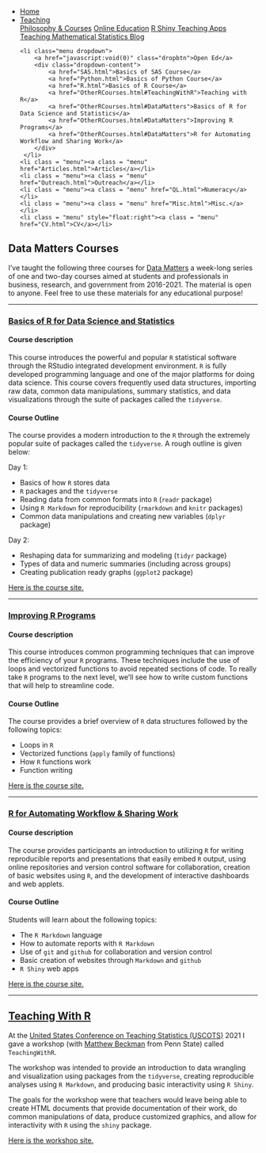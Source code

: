 
<head>
  <link rel="stylesheet" href="../css/styles.css">
</head>

<ul class = "menu">
    <li class = "menu"><a class = "menu" href="../index.html">Home</a></li>
    <li class="menu dropdown">
        <a href="javascript:void(0)" class="dropbtn">Teaching</a>
        <div class="dropdown-content">
            <a href="PhilosophyCourses.html">Philosophy & Courses</a>
            <a href="Online.html">Online Education</a>
            <a href="ShinyApps.html">R Shiny Teaching Apps</a>
            <a href="MathStat.html">Teaching Mathematical Statistics Blog</a>
        </div>
     </li>
    
    <li class="menu dropdown">
        <a href="javascript:void(0)" class="dropbtn">Open Ed</a>
        <div class="dropdown-content">
            <a href="SAS.html">Basics of SAS Course</a>
            <a href="Python.html">Basics of Python Course</a>
            <a href="R.html">Basics of R Course</a>
            <a href="OtherRCourses.html#TeachingWithR">Teaching with R</a>
            <a href="OtherRCourses.html#DataMatters">Basics of R for Data Science and Statistics</a>
            <a href="OtherRCourses.html#DataMatters">Improving R Programs</a>
            <a href="OtherRCourses.html#DataMatters">R for Automating Workflow and Sharing Work</a>
        </div>
     </li>
    <li class = "menu"><a class = "menu" href="Articles.html">Articles</a></li>
    <li class = "menu"><a class = "menu" href="Outreach.html">Outreach</a></li>
    <li class = "menu"><a class = "menu" href="QL.html">Numeracy</a></li>
    <li class = "menu"><a class = "menu" href="Misc.html">Misc.</a></li>
    <li class = "menu" style="float:right"><a class = "menu" href="CV.html">CV</a></li>
</ul>

<br style = "display: block; content: ''; margin-top: 10; ">

## <a name = "DataMatters"></a> Data Matters Courses

I’ve taught the following three courses for
<a href ="https://datamatters.org/" target = "_blank">Data Matters</a> a
week-long series of one and two-day courses aimed at students and
professionals in business, research, and government from 2016-2021. The
material is open to anyone. Feel free to use these materials for any
educational purpose!

<hr class = "cool">

### <a href = "https://jbpost2.github.io/Basics-of-R-for-Data-Science-and-Statistics/CourseFiles.html" target = "_blank">Basics of R for Data Science and Statistics</a>

#### Course description

This course introduces the powerful and popular `R` statistical software
through the RStudio integrated development environment. `R` is fully
developed programming language and one of the major platforms for doing
data science. This course covers frequently used data structures,
importing raw data, common data manipulations, summary statistics, and
data visualizations through the suite of packages called the
`tidyverse`.

#### Course Outline

The course provides a modern introduction to the `R` through the
extremely popular suite of packages called the `tidyverse`. A rough
outline is given below:

Day 1:

-   Basics of how `R` stores data
-   `R` packages and the `tidyverse`
-   Reading data from common formats into `R` (`readr` package)
-   Using `R Markdown` for reproducibility (`rmarkdown` and `knitr`
    packages)
-   Common data manipulations and creating new variables (`dplyr`
    package)

Day 2:

-   Reshaping data for summarizing and modeling (`tidyr` package)
-   Types of data and numeric summaries (including across groups)
-   Creating publication ready graphs (`ggplot2` package)

<a href = "https://jbpost2.github.io/Basics-of-R-for-Data-Science-and-Statistics/CourseFiles.html" target = "_blank">Here
is the course site.</a>

<hr class = "cool">

### <a href = "https://jbpost2.github.io/Improving-R-Programs/CourseFiles.html" target = "_blank">Improving R Programs </a>

#### Course description

This course introduces common programming techniques that can improve
the efficiency of your `R` programs. These techniques include the use of
loops and vectorized functions to avoid repeated sections of code. To
really take `R` programs to the next level, we’ll see how to write
custom functions that will help to streamline code.

#### Course Outline

The course provides a brief overview of `R` data structures followed by
the following topics:

-   Loops in `R`
-   Vectorized functions (`apply` family of functions)
-   How `R` functions work
-   Function writing

<a href = "https://jbpost2.github.io/Improving-R-Programs/CourseFiles.html" target = "_blank">Here
is the course site.</a>

<hr class = "cool">

### <a href = "https://jbpost2.github.io/R-for-Automating-Workflow-Sharing-Work/CourseFiles.html" target = "_blank">R for Automating Workflow & Sharing Work </a>

#### Course description

The course provides participants an introduction to utilizing `R` for
writing reproducible reports and presentations that easily embed `R`
output, using online repositories and version control software for
collaboration, creation of basic websites using `R`, and the development
of interactive dashboards and web applets.

#### Course Outline

Students will learn about the following topics:

-   The `R Markdown` language
-   How to automate reports with `R Markdown`
-   Use of `git` and `github` for collaboration and version control
-   Basic creation of websites through `Markdown` and `github`
-   `R Shiny` web apps

<a href = "https://jbpost2.github.io/R-for-Automating-Workflow-Sharing-Work/CourseFiles.html" target = "_blank">Here
is the course site.</a>

<hr class = "cool">

## <a name = "TeachingWithR"></a> <a href = "https://jbpost2.github.io/TeachingWithR/CourseFiles.html" target="_blank">Teaching With R</a>

At the
<a href = "https://www.causeweb.org/cause/uscots/" target = "_blank">United
States Conference on Teaching Statistics (USCOTS)</a> 2021 I gave a
workshop (with
<a href = "https://science.psu.edu/stat/people/mdb268" target = "_blank">Matthew
Beckman</a> from Penn State) called `TeachingWithR`.

The workshop was intended to provide an introduction to data wrangling
and visualization using packages from the `tidyverse`, creating
reproducible analyses using `R Markdown`, and producing basic
interactivity using `R Shiny`.

The goals for the workshop were that teachers would leave being able to
create HTML documents that provide documentation of their work, do
common manipulations of data, produce customized graphics, and allow for
interactivity with `R` using the `shiny` package.

<a href = "https://jbpost2.github.io/TeachingWithR/CourseFiles.html" target = "_blank">Here
is the workshop site.</a>
